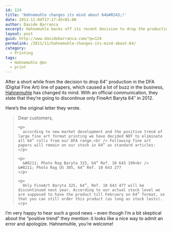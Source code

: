 ```yaml
---
id: 124
title: 'Hahnemuhle changes its mind about 64&#8243;!'
date: 2011-11-04T17:17:45+01:00
author: Davide Barranca
excerpt: Hahnemuhle backs off its recent decision to drop the production of 64 inches Digital FineArt papers in 2012
layout: post
guid: http://www.davidebarranca.com/?p=124
permalink: /2011/11/hahnemuhle-changes-its-mind-about-64/
category:
  - Printing
tags:
  - Hahnemuhle @en
  - print
---
```

<div class="pf-content">
  <p>
    After a short while from the decision to drop 64&#8243; production in the DFA (Digital Fine Art) line of papers, which caused a lot of buzz in the business, <a title="Hahnemuhle DFA papers" href="http://www.hahnemuehle.com/site/en/210/digital-fineart.html" target="_blank">Hahnemuhle</a> has changed its mind. With an official communication, they state that they&#8217;re going to discontinue only FineArt Baryta 64&#8243; in 2012.
  </p>

  <p>
    Here&#8217;s the original letter they wrote.
  </p>

  <p>
    <!--more-->
  </p>

  <blockquote>
    <p>
      Dear customers,
    </p>

    <p>
      according to new market development and the positive trend of large fine art format printing we have decided NOT to eliminate all 64” rolls from our DFA range.<br /> Following fine art papers will remain on our stock in 64” as standard articles:
    </p>

    <p>
      &#8211; Photo Rag Baryta 315, 64” Ref. 10 643 199<br /> &#8211; Photo Rag US 305, 64” Ref. 10 643 277
    </p>

    <p>
      Only FineArt Baryta 325, 64”, Ref. 10 643 477 will be discontinued next year. According to our actual stock level we are supposed to have the product till February on 64” format, so that you can still order this product (as long as stock lasts).
    </p>
  </blockquote>

  <p>
    I&#8217;m very happy to hear such a good news &#8211; even though I&#8217;m a bit skeptical about the &#8220;positive trend&#8221; they mention: it looks like a nice way to admit an error and apologize. Hahnemuhle, you&#8217;re welcome!
  </p>
</div>
